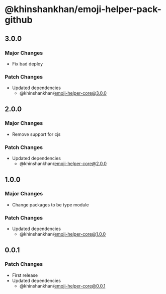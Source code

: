 # @khinshankhan/emoji-helper-pack-github

## 3.0.0

### Major Changes

- Fix bad deploy

### Patch Changes

- Updated dependencies
  - @khinshankhan/emoji-helper-core@3.0.0

## 2.0.0

### Major Changes

- Remove support for cjs

### Patch Changes

- Updated dependencies
  - @khinshankhan/emoji-helper-core@2.0.0

## 1.0.0

### Major Changes

- Change packages to be type module

### Patch Changes

- Updated dependencies
  - @khinshankhan/emoji-helper-core@1.0.0

## 0.0.1

### Patch Changes

- First release
- Updated dependencies
  - @khinshankhan/emoji-helper-core@0.0.1
